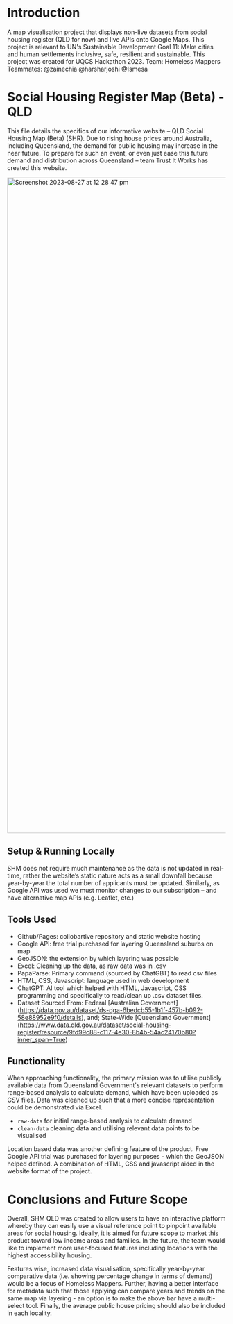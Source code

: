 # Introduction
A map visualisation project that displays non-live datasets from social housing register (QLD for now) and live APIs onto Google Maps. This project is relevant to UN's Sustainable Development Goal 11: Make cities and human settlements inclusive, safe, resilient and sustainable. This project was created for UQCS Hackathon 2023. 
Team: Homeless Mappers
Teammates: @zainechia @harsharjoshi @Ismesa

# Social Housing Register Map (Beta) - QLD

This file details the specifics of our informative website – QLD Social Housing Map (Beta) (SHR). Due to rising house prices around Australia, including Queensland, the demand for public housing may increase in the near future. To prepare for such an event, or even just ease this future demand and distribution across Queensland – team Trust It Works has created this website. 

<img width="1511" alt="Screenshot 2023-08-27 at 12 28 47 pm" src="https://github.com/Ismesa/social-housing-register-map/assets/74528254/9868c867-a2be-461d-85f3-ff95e40ec837">

## Setup & Running Locally

SHM does not require much maintenance as the data is not updated in real-time, rather the website’s static nature acts as a small downfall because year-by-year the total number of applicants must be updated. Similarly, as Google API was used we must monitor changes to our subscription – and have alternative map APIs (e.g. Leaflet, etc.)

## Tools Used

* Github/Pages: collobartive repository and static website hosting
* Google API: free trial purchased for layering Queensland suburbs on map
* GeoJSON: the extension by which layering was possible
* Excel: Cleaning up the data, as raw data was in .csv
* PapaParse: Primary command (sourced by ChatGBT) to read csv files
* HTML, CSS, Javascript: language used in web development
* ChatGPT: AI tool which helped with HTML, Javascript, CSS programming and specifically to read/clean up .csv dataset files. 
* Dataset Sourced From:
  Federal [Australian Government] (https://data.gov.au/dataset/ds-dga-6bedcb55-1b1f-457b-b092-58e88952e9f0/details), and;
  State-Wide [Queensland Government] (https://www.data.qld.gov.au/dataset/social-housing-register/resource/9fd99c88-c117-4e30-8b4b-54ac24170b80?inner_span=True)

## Functionality

When approaching functionality, the primary mission was to utilise publicly available data from Queensland Government's relevant datasets to perform range-based analysis to calculate demand, which have been uploaded as CSV files. Data was cleaned up such that a more concise representation could be demonstrated via Excel. 

* `raw-data` for initial range-based analysis to calculate demand
* `clean-data` cleaning data and utilising relevant data points to be visualised

Location based data was another defining feature of the product. Free Google API trial was purchased for layering purposes - which the GeoJSON helped defined. A combination of HTML, CSS and javascript aided in the website format of the project. 

# Conclusions and Future Scope

Overall, SHM QLD was created to allow users to have an interactive platform whereby they can easily use a visual reference point to pinpoint available areas for social housing. Ideally, it is aimed for future scope to market this product toward low income areas and families. In the future, the team would like to implement more user-focused features including locations with the highest accessibility housing. 

Features wise, increased data visualisation, specifically year-by-year comparative data (i.e. showing percentage change in terms of demand) would be a focus of Homeless Mappers. Further, having a better interface for metadata such that those applying can compare years and trends on the same map via layering - an option is to make the above bar have a multi-select tool. Finally, the average public house pricing should also be included in each locality. 
